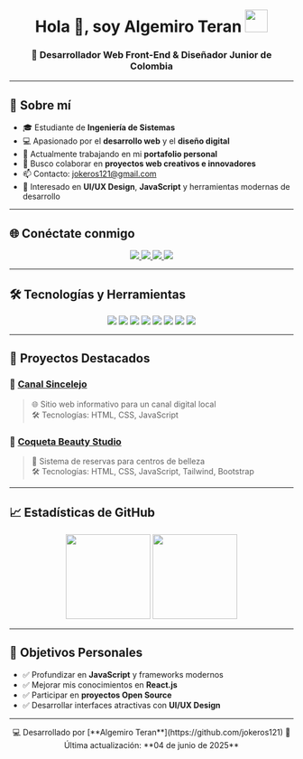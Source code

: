 <h1 align="center">Hola 👋, soy Algemiro Teran <img height="40" src="https://emoji.gg/assets/emoji/7333-parrotdance.gif" /></h1>

<h3 align="center">🚀 Desarrollador Web Front-End & Diseñador Junior de Colombia</h3>

---

## 🔹 Sobre mí

- 🎓 Estudiante de **Ingeniería de Sistemas**
- 💻 Apasionado por el **desarrollo web** y el **diseño digital**
- 🔭 Actualmente trabajando en mi **portafolio personal**
- 👯 Busco colaborar en **proyectos web creativos e innovadores**
- 📫 Contacto: [jokeros121@gmail.com](mailto:jokeros121@gmail.com)
- 🎨 Interesado en **UI/UX Design**, **JavaScript** y herramientas modernas de desarrollo

---

## 🌐 Conéctate conmigo

<p align="center">
  <a href="https://www.linkedin.com/in/algemiro-ter%C3%A1n-27096024a/" target="_blank">
    <img src="https://img.shields.io/badge/LinkedIn-0077B5?style=for-the-badge&logo=linkedin&logoColor=white" />
  </a>
  <a href="https://www.instagram.com/j___teran11/" target="_blank">
    <img src="https://img.shields.io/badge/Instagram-E4405F?style=for-the-badge&logo=instagram&logoColor=white" />
  </a>
  <a href="https://x.com/Jose_Teran_" target="_blank">
    <img src="https://img.shields.io/badge/X-000000?style=for-the-badge&logo=twitter&logoColor=white" />
  </a>
  <a href="mailto:jokeros121@gmail.com">
    <img src="https://img.shields.io/badge/Gmail-D14836?style=for-the-badge&logo=gmail&logoColor=white" />
  </a>
</p>

---

## 🛠 Tecnologías y Herramientas

<p align="center">
  <img src="https://img.shields.io/badge/HTML5-E34F26?style=for-the-badge&logo=html5&logoColor=white" />
  <img src="https://img.shields.io/badge/CSS3-1572B6?style=for-the-badge&logo=css3&logoColor=white" />
  <img src="https://img.shields.io/badge/JavaScript-F7DF1E?style=for-the-badge&logo=javascript&logoColor=black" />
  <img src="https://img.shields.io/badge/Figma-F24E1E?style=for-the-badge&logo=figma&logoColor=white" />
  <img src="https://img.shields.io/badge/TailwindCSS-38B2AC?style=for-the-badge&logo=tailwind-css&logoColor=white" />
  <img src="https://img.shields.io/badge/Bootstrap-7952B3?style=for-the-badge&logo=bootstrap&logoColor=white" />
  <img src="https://img.shields.io/badge/Git-F05032?style=for-the-badge&logo=git&logoColor=white" />
  <img src="https://img.shields.io/badge/GitHub-181717?style=for-the-badge&logo=github&logoColor=white" />
</p>

---

## 🚀 Proyectos Destacados

### 🔹 [Canal Sincelejo](https://github.com/jokeros121/Canal-Sincelejo)
> 🌐 Sitio web informativo para un canal digital local  
> 🛠 Tecnologías: HTML, CSS, JavaScript  

### 🔹 [Coqueta Beauty Studio](https://github.com/jokeros121/coqueta-beauty)
> 💅 Sistema de reservas para centros de belleza  
> 🛠 Tecnologías: HTML, CSS, JavaScript, Tailwind, Bootstrap  

---

## 📈 Estadísticas de GitHub

<div align="center">
  <img height="150" src="https://github-readme-stats.vercel.app/api?username=jokeros121&theme=react&show_icons=true&include_all_commits=true" />
  <img height="150" src="https://github-readme-stats.vercel.app/api/top-langs/?username=jokeros121&theme=react&layout=compact" />
</div>

---

## 🎯 Objetivos Personales

- ✅ Profundizar en **JavaScript** y frameworks modernos  
- ✅ Mejorar mis conocimientos en **React.js**  
- ✅ Participar en **proyectos Open Source**  
- ✅ Desarrollar interfaces atractivas con **UI/UX Design**

---

<div align="center">
  💻 Desarrollado por [**Algemiro Teran**](https://github.com/jokeros121)  
  📅 Última actualización: **04 de junio de 2025**
</div>

